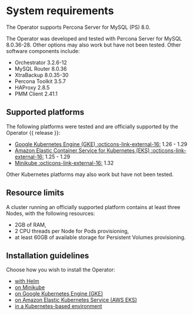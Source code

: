 # System requirements

The Operator supports Percona Server for MySQL (PS) 8.0.

The Operator was developed and tested with Percona Server for MySQL 8.0.36-28.
Other options may also work but have not been tested. Other software components include:

* Orchestrator 3.2.6-12
* MySQL Router 8.0.36
* XtraBackup 8.0.35-30
* Percona Toolkit 3.5.7
* HAProxy 2.8.5
* PMM Client 2.41.1

## Supported platforms

The following platforms were tested and are officially supported by the Operator
{{ release }}:

* [Google Kubernetes Engine (GKE) :octicons-link-external-16:](https://cloud.google.com/kubernetes-engine) 1.26 - 1.29
* [Amazon Elastic Container Service for Kubernetes (EKS) :octicons-link-external-16:](https://aws.amazon.com) 1.25 - 1.29
* [Minikube :octicons-link-external-16:](https://minikube.sigs.k8s.io/docs/) 1.32

Other Kubernetes platforms may also work but have not been tested.

## Resource limits

A cluster running an officially supported platform contains at least three
Nodes, with the following resources:

* 2GB of RAM,
* 2 CPU threads per Node for Pods provisioning,
* at least 60GB of available storage for Persistent Volumes provisioning.

## Installation guidelines

Choose how you wish to install the Operator:

* [with Helm](helm.md)
* [on Minikube](minikube.md)
* [on Google Kubernetes Engine (GKE)](gke.md)
* [on Amazon Elastic Kubernetes Service (AWS EKS)](eks.md)
* [in a Kubernetes-based environment](kubernetes.md)
